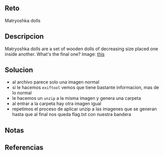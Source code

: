 
## Reto
Matryoshka dolls
## Descripcion
Matryoshka dolls are a set of wooden dolls of decreasing size placed one inside another. What's the final one? Image: [this](https://mercury.picoctf.net/static/1b70cffdd2f05427fff97d13c496963f/dolls.jpg)

## Solucion
- al archivo parece solo una imagen normal
- si le hacemos `exiftool` vemos que tiene bastante informacion, mas de lo normal
- le hacemos un `unzip` a la misma imagen y genera una carpeta
- al entrar a la carpeta hay otra imagen igual
- repetimos el proceso de aplicar unzip a las imagenes que se generan hasta que al final nos queda flag.txt  con nuestra bandera


## Notas

## Referencias
